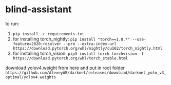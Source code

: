 # blind-assistant

to run:
1. ```pip install -r requirements.txt```
2. for installing torch_nightly: ```pip install "torch==1.8.*" --use-feature=2020-resolver --pre --extra-index-url https://download.pytorch.org/whl/nightly/cu102/torch_nightly.html```
3. for installing torch_vision: ```pip3 install torch torchvision -f https://download.pytorch.org/whl/torch_stable.html```

download yolov4.weight from here and put in root folder
```https://github.com/AlexeyAB/darknet/releases/download/darknet_yolo_v3_optimal/yolov4.weights```
